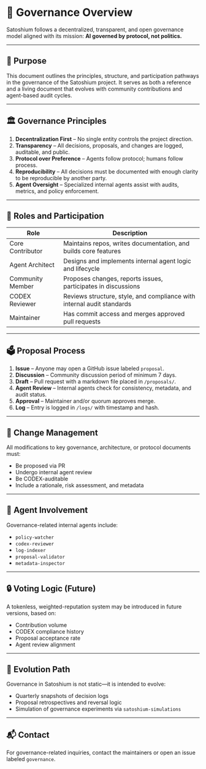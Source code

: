 
# 🧭 Governance Overview

Satoshium follows a decentralized, transparent, and open governance model aligned with its mission: **AI governed by protocol, not politics.**

---

## 🎯 Purpose

This document outlines the principles, structure, and participation pathways in the governance of the Satoshium project. It serves as both a reference and a living document that evolves with community contributions and agent-based audit cycles.

---

## 🏛️ Governance Principles

1. **Decentralization First** – No single entity controls the project direction.
2. **Transparency** – All decisions, proposals, and changes are logged, auditable, and public.
3. **Protocol over Preference** – Agents follow protocol; humans follow process.
4. **Reproducibility** – All decisions must be documented with enough clarity to be reproducible by another party.
5. **Agent Oversight** – Specialized internal agents assist with audits, metrics, and policy enforcement.

---

## 👥 Roles and Participation

| Role               | Description                                                                  |
|--------------------|------------------------------------------------------------------------------|
| Core Contributor   | Maintains repos, writes documentation, and builds core features              |
| Agent Architect    | Designs and implements internal agent logic and lifecycle                    |
| Community Member   | Proposes changes, reports issues, participates in discussions                |
| CODEX Reviewer     | Reviews structure, style, and compliance with internal audit standards       |
| Maintainer         | Has commit access and merges approved pull requests                         |

---

## 🗳️ Proposal Process

1. **Issue** – Anyone may open a GitHub issue labeled `proposal`.
2. **Discussion** – Community discussion period of minimum 7 days.
3. **Draft** – Pull request with a markdown file placed in `/proposals/`.
4. **Agent Review** – Internal agents check for consistency, metadata, and audit status.
5. **Approval** – Maintainer and/or quorum approves merge.
6. **Log** – Entry is logged in `/logs/` with timestamp and hash.

---

## 🔁 Change Management

All modifications to key governance, architecture, or protocol documents must:

- Be proposed via PR
- Undergo internal agent review
- Be CODEX-auditable
- Include a rationale, risk assessment, and metadata

---

## 🤖 Agent Involvement

Governance-related internal agents include:

- `policy-watcher`
- `codex-reviewer`
- `log-indexer`
- `proposal-validator`
- `metadata-inspector`

---

## 🔒 Voting Logic (Future)

A tokenless, weighted-reputation system may be introduced in future versions, based on:

- Contribution volume
- CODEX compliance history
- Proposal acceptance rate
- Agent review alignment

---

## 🧠 Evolution Path

Governance in Satoshium is not static—it is intended to evolve:

- Quarterly snapshots of decision logs
- Proposal retrospectives and reversal logic
- Simulation of governance experiments via `satoshium-simulations`

---

## 📬 Contact

For governance-related inquiries, contact the maintainers or open an issue labeled `governance`.
